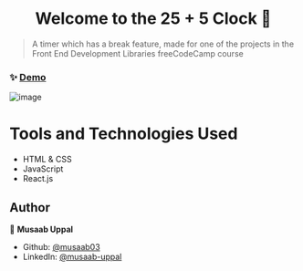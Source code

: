 <h1 align="center">Welcome to the 25 + 5 Clock 👋</h1>

> A timer which has a break feature, made for one of the projects in the Front End Development Libraries freeCodeCamp course

### ✨ [Demo](https://codepen.io/musaab03/pen/PoyJeyv)

![image](https://user-images.githubusercontent.com/103457332/235787281-e70fb329-39be-41d3-b2a2-bf31d175f265.png)

# Tools and Technologies Used
- HTML & CSS
- JavaScript
- React.js

## Author

👤 **Musaab Uppal**

* Github: [@musaab03](https://github.com/musaab03)
* LinkedIn: [@musaab-uppal](https://linkedin.com/in/musaab-uppal)
